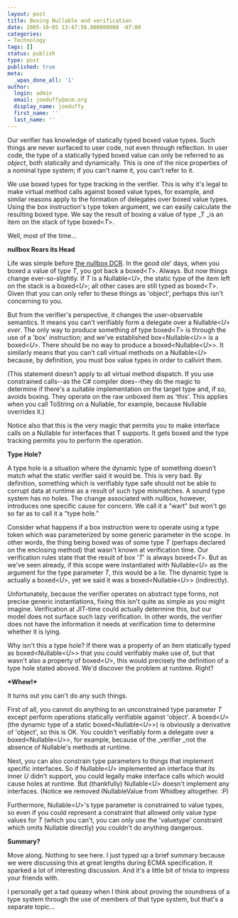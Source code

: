 ```yaml
---
layout: post
title: Boxing Nullable and verification
date: 2005-10-05 13:47:58.000000000 -07:00
categories:
- Technology
tags: []
status: publish
type: post
published: true
meta:
  _wpas_done_all: '1'
author:
  login: admin
  email: joeduffy@acm.org
  display_name: joeduffy
  first_name: ''
  last_name: ''
---
```

Our verifier has knowledge of statically typed boxed value types. Such things
are never surfaced to user code, not even through reflection. In user code, the
type of a statically typed boxed value can only be referred to as _object_,
both statically and dynamically. This is one of the nice properties of a
nominal type system; if you can't name it, you can't refer to it.

We use boxed types for type tracking in the verifier. This is why it's legal to
make virtual method calls against boxed value types, for example, and similar
reasons apply to the formation of delegates over boxed value types. Using the
box instruction's type token argument, we can easily calculate the resulting
boxed type. We say the result of boxing a value of type _T _is an item on the
stack of type boxed<_T_>.

Well, most of the time...

**nullbox Rears its Head**

Life was simple before [the nullbox
DCR](http://www.bluebytesoftware.com/blog/PermaLink.aspx?guid=104175ad-2448-4607-bd12-4b02f877fe29).
In the good ole' days, when you boxed a value of type _T_, you got back a
boxed<_T_>. Always. But now things change ever-so-slightly. If _T_ is a
Nullable<_U_>, the static type of the item left on the stack is a boxed<_U_>;
all other cases are still typed as boxed<_T_>. Given that you can only refer to
these things as 'object', perhaps this isn't concerning to you.

But from the verifier's perspective, it changes the user-observable semantics.
It means you can't verifiably form a delegate over a Nullable<_U_> _ever_. The
only way to produce something of type boxed<_T_> is through the use of a 'box'
instruction; and we've established box<Nullable<_U_>> is a boxed<_U_>. There
should be no way to produce a boxed<Nullable<_U_>>. It similarly means that you
can't call virtual methods on a Nullable<_U_> because, by definition, you must
box value types in order to callvirt them.

(This statement doesn't apply to all virtual method dispatch. If you use
constrained calls--as the C# compiler does--they do the magic to determine if
there's a suitable implementation on the target type and, if so, avoids boxing.
They operate on the raw unboxed item as 'this'. This applies when you call
ToString on a Nullable, for example, because Nullable overrides it.)

Notice also that this is the very magic that permits you to make interface
calls on a Nullable<T> for interfaces that T supports. It gets boxed and the
type tracking permits you to perform the operation.

**Type Hole?**

A type hole is a situation where the dynamic type of something doesn't match
what the static verifier said it would be. This is very bad. By definition,
something which is verifiably type safe should not be able to corrupt data at
runtime as a result of such type mismatches. A sound type system has no holes.
The change associated with nullbox, however, introduces one specific cause for
concern. We call it a "wart" but won't go so far as to call it a "type hole."

Consider what happens if a box instruction were to operate using a type token
which was parameterized by some generic parameter in the scope. In other words,
the thing being boxed was of some type _T_ (perhaps declared on the enclosing
method) that wasn't known at verification time. Our verification rules state
that the result of box '_T_' is always boxed<_T_>. But as we've seen already,
if this scope were instantiated with Nullable<_U_> as the argument for the type
parameter _T_, this would be a lie. The dynamic type is actually a boxed<_U_>,
yet we said it was a boxed<Nullable<_U_>> (indirectly).

Unfortunately, because the verifier operates on abstract type forms, not
precise generic instantiations, fixing this isn't quite as simple as you might
imagine. Verification at JIT-time could actually determine this, but our model
does not surface such lazy verification. In other words, the verifier does not
have the information it needs at verification time to determine whether it is
lying.

Why isn't this a type hole? If there was a property of an item statically typed
as boxed<Nullable<_U_>> that you could verifiably make use of, but that wasn't
also a property of boxed<_U_>, this would precisely the definition of a type
hole stated aboved. We'd discover the problem at runtime. Right?

**\*Whew!\***

It turns out you can't do any such things.

First of all, you cannot do anything to an unconstrained type parameter _T_
except perform operations statically verifiable against 'object'. A boxed<_U_>
(the dynamic type of a static boxed<Nullable<_U_>>) is obviously a derivative
of 'object', so this is OK. You couldn't verifiably form a delegate over a
boxed<Nullable<_U_>>, for example, because of the _verifier _not the absence of
Nullable's methods at runtime.

Next, you can also constrain type parameters to things that implement specific
interfaces. So if Nullable<_U_> implemented an interface that its inner _U_
didn't support, you could legally make interface calls which would cause holes
at runtime. But (thankfully) Nullable<_U_> doesn't implement any interfaces.
(Notice we removed INullableValue from Whidbey altogether. :P)

Furthermore, Nullable<_U_>'s type parameter is constrained to value types, so
even if you could represent a constraint that allowed only value type values
for _T_ (which you can't, you can only use the 'valuetype' constraint which
omits Nullable directly) you couldn't do anything dangerous.

**Summary?**

Move along. Nothing to see here. I just typed up a brief summary because we
were discussing this at great lengths during ECMA specification. It sparked a
lot of interesting discussion. And it's a little bit of trivia to impress your
friends with.

I personally get a tad queasy when I think about proving the soundness of a
type system through the use of members of that type system, but that's a
separate topic...

